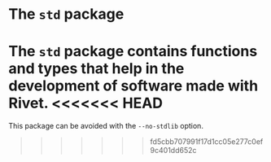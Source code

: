 # The `std` package

The `std` package contains functions and types that help in the development
of software made with Rivet.
<<<<<<< HEAD
=======

This package can be avoided with the `--no-stdlib` option.
>>>>>>> fd5cbb707991f17d1cc05e277c0ef9c401dd652c
